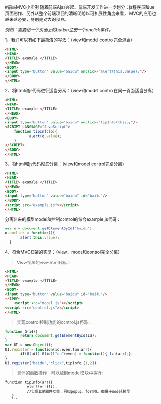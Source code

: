 #前端MVC小实例
随着前端Ajax兴起、前端开发工作进一步划分：js程序员和ue页面制作、另外从整个前端项目的清晰明朗以可扩展性角度来看，
MVC的应用也越来越必要，特别是对大的项目。

*_例如：需要给一个页面上的button注册一个onclick事件。_*

1、我们可以有如下最简洁的写法：（view和model control完全混合）
```html
<HTML>
<HEAD>
<TITLE> example </TITLE>
</HEAD>
<BODY>
<input type="button" value="baidu" onclick="alert(this.value);"/>
</BODY>
</HTML>
```
2、将html和js代码进行适当分离：（view和model control在同一页面适当分离）
```html
<HTML>
<HEAD>
<TITLE> example </TITLE>
</HEAD>
<BODY>
<input type="button" value="baidu" onclick="tipInfo(this);"/>
<SCRIPT LANGUAGE="JavaScript">
    function tipInfo(o){
           alert(o.value);
    }
</SCRIPT>
</BODY>
</HTML>
```
3、将html和js代码彻底分离：（view和model control完全分离）
```html
<HTML>
<HEAD>
<TITLE> example </TITLE>
</HEAD>
<BODY>
<input type="button" value="baidu" id="baidu"/>
</BODY>
<script src="example.js"></script>
</HTML>
```
分离出来的模型model和控制control的综合example.js代码：
```JavaScript
var o = document.getElementById("baidu");
o.onclick = function(){
       alert(this.value);
  }
```
4、符合MVC框架的实现：（view、mode和control完全分离）
>View视图的view.html代码：
```html
<HTML>
<HEAD>
<TITLE> example </TITLE>
</HEAD>
<BODY>
<input type="button" value="baidu" id="baidu"/>
</BODY>
    <script src="model.js"></script>
<script src="control.js"></script>
</HTML>
```
>实现control控制功能的control.js代码：
```javascript
function G(id){
       return document.getElementById(id);
}
var UI = new Object();
UI.register = function(id,even,fun,arr){
       if(G(id)) G(id)["on"+even] = function(){ fun(arr);};
}
UI.register("baidu","click",tipInfo,[1,2]);
 ```
 >具体的函数操作，可以放到model模块中执行:
 ```
 function tipInfo(arr){
           alert(arr[1]);
           //实现其他组件功能，例如popup、form等。都属于model模型
    }
    ```
